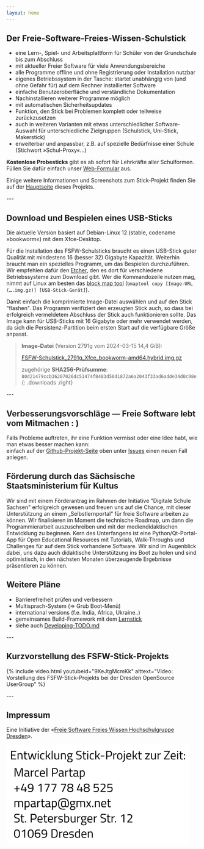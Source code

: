 ```yaml
---
layout: home
---
```

<section class="centered" markdown="1">

# Der Freie-Software-Freies-Wissen-Schulstick
- eine Lern-, Spiel- und Arbeitsplattform für Schüler von der Grundschule bis zum Abschluss
- mit aktueller Freier Software für viele Anwendungsbereiche
- alle Programme offline und ohne Registrierung oder Installation nutzbar
- eigenes Betriebssystem in der Tasche: startet unabhängig von (und ohne Gefahr für) auf dem Rechner installierter Software
- einfache Benutzeroberfläche und verständliche Dokumentation
- Nachinstallieren weiterer Programme möglich
- mit automatischen Sicherheitsupdates
- Funktion, den Stick bei Problemen komplett oder teilweise zurückzusetzen
- auch in weiteren Varianten mit etwas unterschiedlicher Software-Auswahl für unterschiedliche Zielgruppen (Schulstick, Uni-Stick, Makerstick)
- erweiterbar und anpassbar, z.B. auf spezielle Bedürfnisse einer Schule (Stichwort »Schul-Proxy«…)

**Kostenlose Probesticks** gibt es ab sofort für Lehrkräfte aller Schulformen.
Füllen Sie dafür einfach unser [Web-Formular](https://survey.opensourceecology.de/index.php?r=survey/index&sid=281135) aus.

Einige weitere Informationen und Screenshots zum Stick-Projekt finden Sie auf der [Hauptseite](https://github.com/fsfw-dresden/usb-live-linux) dieses Projekts.

</section>
---
<section class="two-columns" markdown="1">

## Download und Bespielen eines USB-Sticks
Die aktuelle Version basiert auf Debian-Linux 12 (stable, codename »bookworm«) mit dem Xfce-Desktop.

Für die Installation des FSFW-Schulsticks braucht es einen USB-Stick guter Qualität mit mindestens 16 (besser 32) Gigabyte Kapazität. Weiterhin braucht man ein spezielles Programm, um das Bespielen durchzuführen. Wir empfehlen dafür den [Etcher](https://www.balena.io/etcher/), den es dort für verschiedene Betriebssysteme zum Download gibt. Wer die Kommandozeile nutzen mag, nimmt auf Linux am besten das [block map tool](https://pkgs.org/search/?q=bmaptool&on=files) (`bmaptool copy [Image-URL (….img.gz)] [USB-Stick-Gerät]`).

Damit einfach die komprimierte Image-Datei auswählen und auf den Stick "flashen". Das Programm verifiziert den erzeugten Stick auch, so dass bei erfolgreich vermeldetem Abschluss der Stick auch funktionieren sollte.
Das Image kann für USB-Sticks mit 16 Gigabyte oder mehr verwendet werden, da sich die Persistenz-Partition beim ersten Start auf die verfügbare Größe anpasst.

> **Image-Datei** (Version 2791g vom 2024-03-15 14,4 GiB):
> 
> [FSFW-Schulstick_2791g_Xfce_bookworm-amd64.hybrid.img.gz](https://ftp.inf.tu-dresden.de/os/FSFW/FSFW-Schulstick_2791g_Xfce_bookworm-amd64.hybrid.img.gz)
>
> zugehörige **SHA256-Prüfsumme**: `80d21479ccb36207026dc51474f8483d50d1872a6a2043f33ad6adde34d0c98e`
{: .downloads .right}

</section>
---
<section class="centered" markdown="1">

## Verbesserungsvorschläge — Freie Software lebt vom Mitmachen : )
Falls Probleme auftreten, ihr eine Funktion vermisst oder eine Idee habt, wie man etwas besser machen kann:<br/>
einfach auf der [Github-Projekt-Seite](https://github.com/fsfw-dresden/usb-live-linux) oben unter [Issues](https://github.com/fsfw-dresden/usb-live-linux/issues) einen neuen Fall anlegen.

## Förderung durch das Sächsische Staatsministerium für Kultus
Wir sind mit einem Förderantrag im Rahmen der Initiative "Digitale Schule Sachsen" erfolgreich gewesen und freuen uns auf die Chance, mit dieser Unterstützung an einem „Selbstlernportal“ für freie Software arbeiten zu können. Wir finalisieren im Moment die technische Roadmap, um dann die Programmierarbeit auszuschreiben und mit der mediendidaktischen Entwicklung zu beginnen. Kern des Unterfangens ist eine Python/Qt-Portal-App für Open Educational Resources mit Tutorials, Walk-Throughs und Challenges für auf dem Stick vorhandene Software. Wir sind im Augenblick dabei, uns dazu auch didaktische Unterstützung ins Boot zu holen und sind optimistisch, in den nächsten Monaten überzeugende Ergebnisse präsentieren zu können.

## Weitere Pläne
- Barrierefreiheit prüfen und verbessern
- Multisprach-System (=> Grub Boot-Menü)
- international versions (f.e. India, Africa, Ukraine..)
- gemeinsames Build-Framework mit dem [Lernstick](https://lernstick.ch/)
- siehe auch [Developing-TODO.md](https://github.com/fsfw-dresden/usb-live-linux/blob/main/doc/Developing-TODO.md)

</section>
---
<section class="centered" markdown="1">

## Kurzvorstellung des FSFW-Stick-Projekts
{% include video.html youtubeid="9XeJtgMcmKk" alttext="Video: Vorstellung des FSFW-Stick-Projekts bei der Dresden OpenSource UserGroup" %}

</section>
---
<section class="centered" markdown="1">

## Impressum
Eine Initiative der «[Freie Software Freies Wissen Hochschulgruppe Dresden](https://fsfw-dresden.de/)».

![Kontakt](assets/img/stick-kontakt.svg)
</section>
